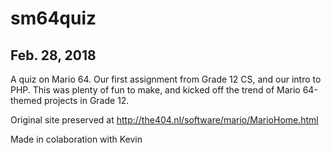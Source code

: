 # sm64quiz
## Feb. 28, 2018

A quiz on Mario 64. Our first assignment from Grade 12 CS, and our intro to PHP. This was plenty of fun to make, and kicked off the trend of Mario 64-themed projects in Grade 12. 

Original site preserved at http://the404.nl/software/mario/MarioHome.html

Made in colaboration with Kevin
